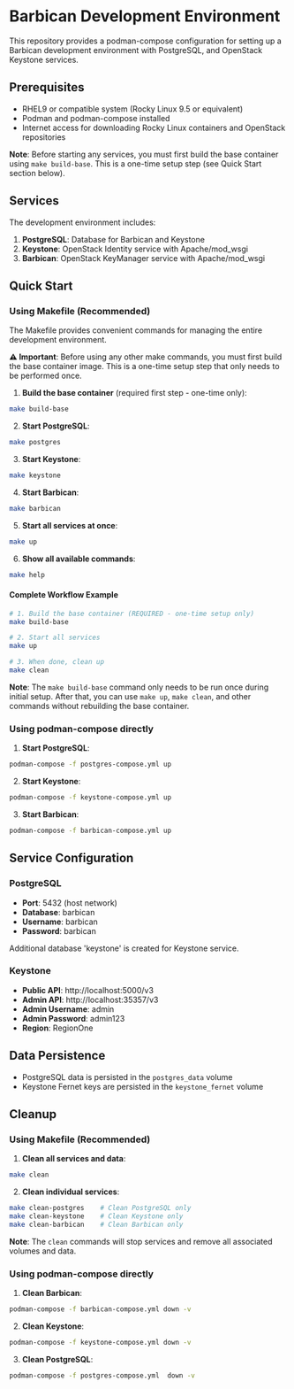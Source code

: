 # Barbican Development Environment

This repository provides a podman-compose configuration for setting up a Barbican development environment with PostgreSQL, and OpenStack Keystone services.

## Prerequisites

- RHEL9 or compatible system (Rocky Linux 9.5 or equivalent)
- Podman and podman-compose installed
- Internet access for downloading Rocky Linux containers and OpenStack repositories

**Note**: Before starting any services, you must first build the base container using `make build-base`. This is a one-time setup step (see Quick Start section below).

## Services

The development environment includes:

1. **PostgreSQL**: Database for Barbican and Keystone
2. **Keystone**: OpenStack Identity service with Apache/mod_wsgi
3. **Barbican**: OpenStack KeyManager service with Apache/mod_wsgi

## Quick Start

### Using Makefile (Recommended)

The Makefile provides convenient commands for managing the entire development environment.

**⚠️ Important**: Before using any other make commands, you must first build the base container image. This is a one-time setup step that only needs to be performed once.

1. **Build the base container** (required first step - one-time only):
```bash
make build-base
```

2. **Start PostgreSQL**:
```bash
make postgres
```

3. **Start Keystone**:
```bash
make keystone
```

4. **Start Barbican**:
```bash
make barbican
```

5. **Start all services at once**:
```bash
make up
```

6. **Show all available commands**:
```bash
make help
```

#### Complete Workflow Example

```bash
# 1. Build the base container (REQUIRED - one-time setup only)
make build-base

# 2. Start all services
make up

# 3. When done, clean up
make clean
```

**Note**: The `make build-base` command only needs to be run once during initial setup. After that, you can use `make up`, `make clean`, and other commands without rebuilding the base container.

### Using podman-compose directly

1. **Start PostgreSQL**:
```bash
podman-compose -f postgres-compose.yml up
```

2. **Start Keystone**:
```bash
podman-compose -f keystone-compose.yml up
```

3. **Start Barbican**:
```bash
podman-compose -f barbican-compose.yml up
```

## Service Configuration

### PostgreSQL
- **Port**: 5432 (host network)
- **Database**: barbican
- **Username**: barbican
- **Password**: barbican

Additional database 'keystone' is created for Keystone service.

### Keystone
- **Public API**: http://localhost:5000/v3
- **Admin API**: http://localhost:35357/v3
- **Admin Username**: admin
- **Admin Password**: admin123
- **Region**: RegionOne

## Data Persistence

- PostgreSQL data is persisted in the `postgres_data` volume
- Keystone Fernet keys are persisted in the `keystone_fernet` volume

## Cleanup

### Using Makefile (Recommended)

1. **Clean all services and data**:
```bash
make clean
```

2. **Clean individual services**:
```bash
make clean-postgres    # Clean PostgreSQL only
make clean-keystone    # Clean Keystone only  
make clean-barbican    # Clean Barbican only
```

**Note**: The `clean` commands will stop services and remove all associated volumes and data.

### Using podman-compose directly

1. **Clean Barbican**:
```bash
podman-compose -f barbican-compose.yml down -v
```

2. **Clean Keystone**:
```bash
podman-compose -f keystone-compose.yml down -v
```

3. **Clean PostgreSQL**:
```bash
podman-compose -f postgres-compose.yml  down -v
```


